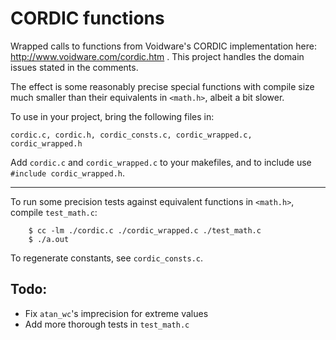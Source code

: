 # CORDIC functions
Wrapped calls to functions from Voidware's CORDIC implementation here: http://www.voidware.com/cordic.htm . This project handles the domain issues stated in the comments. 

The effect is some reasonably precise special functions with compile size much smaller than their equivalents in `<math.h>`, albeit a bit slower.

To use in your project, bring the following files in:
```
cordic.c, cordic.h, cordic_consts.c, cordic_wrapped.c, cordic_wrapped.h
```
Add `cordic.c` and `cordic_wrapped.c` to your makefiles, and to include use `#include cordic_wrapped.h`.

----

To run some precision tests against equivalent functions in `<math.h>`, compile `test_math.c`:

```
    $ cc -lm ./cordic.c ./cordic_wrapped.c ./test_math.c
    $ ./a.out
```
To regenerate constants, see `cordic_consts.c`.


## Todo:
- Fix `atan_wc`'s imprecision for extreme values
- Add more thorough tests in `test_math.c`
